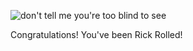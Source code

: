 ![don't tell me you're too blind to see](docs/rickroll.gif)

Congratulations! You've been Rick Rolled!
